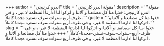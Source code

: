 +++
author = "اندرو كارنيجي"
title = "مقولة اندرو كارنيجي"
description = '''مقولة اندرو كارنيجي: خذوا منا كل مصانعنا و آلاتنا و اتركوا لنا ادارتنا المنظمة لا غير ، و في ظرف أربع سنوات سوف نسترد مجدنا كاملاً .'''
quote = '''خذوا منا كل مصانعنا و آلاتنا و اتركوا لنا ادارتنا المنظمة لا غير ، و في ظرف أربع سنوات سوف نسترد مجدنا كاملاً .'''
slug = '''خذوا-منا-كل-مصانعنا-و-آلاتنا-و-اتركوا-لنا-ادارتنا-المنظمة-لا-غير-،-و-في-ظرف-أربع-سنوات-سوف-نسترد-مجدنا-كاملاً'''
+++
خذوا منا كل مصانعنا و آلاتنا و اتركوا لنا ادارتنا المنظمة لا غير ، و في ظرف أربع سنوات سوف نسترد مجدنا كاملاً .
